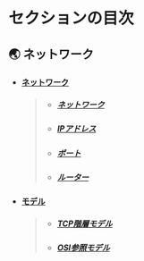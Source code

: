 # セクションの目次

## 🌏 ネットワーク

* #### <u>ネットワーク</u>
  > * ##### [︎ネットワーク](https://hiroki-it.github.io/tech-notebook-mkdocs/network/network.html)
  > * ##### [︎IPアドレス](https://hiroki-it.github.io/tech-notebook-mkdocs/network/network_ip_address.html)
  > * ##### [ポート](https://hiroki-it.github.io/tech-notebook-mkdocs/network/network_port.html)
  > * ##### [︎ルーター](https://hiroki-it.github.io/tech-notebook-mkdocs/network/network_router.html)
* #### <u>モデル</u>
  > * ##### [︎TCP階層モデル](https://hiroki-it.github.io/tech-notebook-mkdocs/network/network_model_tcp.html)
  > * ##### [︎OSI参照モデル](https://hiroki-it.github.io/tech-notebook-mkdocs/network/network_model_osi.html)

<br>
